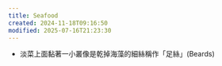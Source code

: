 ```yaml
---
title: Seafood
created: 2024-11-18T09:16:50
modified: 2025-07-16T21:23:30
---
```


* 淡菜上面黏著一小叢像是乾掉海藻的細絲稱作「足絲」(Beards)
